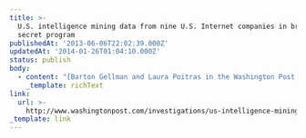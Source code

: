 ```yaml
---
title: >-
  U.S. intelligence mining data from nine U.S. Internet companies in broad
  secret program
publishedAt: '2013-06-06T22:02:39.000Z'
updatedAt: '2014-01-26T01:04:10.000Z'
status: publish
body:
  - content: "[Barton Gellman and Laura Poitras in the Washington Post, \"U.S. intelligence mining data from nine U.S. Internet companies in broad secret program\"](http://www.washingtonpost.com/investigations/us-intelligence-mining-data-from-nine-us-internet-companies-in-broad-secret-program/2013/06/06/3a0c0da8-cebf-11e2-8845-d970ccb04497_story.html):\n\n<ExtendedQuote>\n  The National Security Agency and the FBI are tapping directly into the central servers of nine leading U.S. Internet companies, extracting audio, video, photographs, e-mails, documents and connection logs that enable analysts to track a person\x92s movements and contacts over time.\n\n  The highly classified program, code-named PRISM, has not been disclosed publicly before. Its establishment in 2007 and six years of exponential growth took place beneath the surface of a roiling debate over the boundaries of surveillance and privacy. Even late last year, when critics of the foreign intelligence statute argued for changes, the only members of Congress who know about PRISM were bound by oaths of office to hold their tongues.\n</ExtendedQuote>\n\nThis is insane.\n"
    _template: richText
link:
  url: >-
    http://www.washingtonpost.com/investigations/us-intelligence-mining-data-from-nine-us-internet-companies-in-broad-secret-program/2013/06/06/3a0c0da8-cebf-11e2-8845-d970ccb04497_story.html
_template: link
---
```


